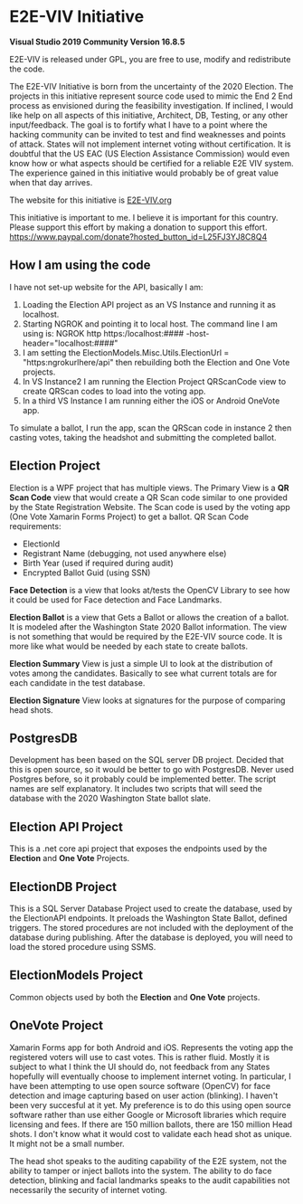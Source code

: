 # E2E-VIV Initiative
**Visual Studio 2019 Community Version 16.8.5**

E2E-VIV is released under GPL, you are free to use, modify and redistribute the code.

The E2E-VIV Initiative is born from the uncertainty of the 2020 Election.  The projects in this initiative represent source code used to mimic the End 2 End process as envisioned during the feasibility investigation.  If inclined, I would like help on all aspects of this initiative, Architect, DB, Testing, or any other input/feedback.  The goal is to fortify what I have to a point where the hacking community can be invited to test and find weaknesses and points of attack.  States will not implement internet voting without certification.  It is doubtful that the US EAC (US Election Assistance Commission) would even know how or what aspects should be certified for a reliable E2E VIV system.  The experience gained in this initiative would probably be of great value when that day arrives.  

The website for this initiative is <a href="https://www.e2e-viv.org">E2E-VIV.org</a>

This initiative is important to me.  I believe it is important for this country.  Please support this effort by making a donation to support this effort.  https://www.paypal.com/donate?hosted_button_id=L25FJ3YJ8C8Q4 

## How I am using the code
I have not set-up website for the API, basically I am:
1. Loading the Election API project as an VS Instance and running it as localhost.
2. Starting NGROK and pointing it to local host.  The command line I am using is:  NGROK http https:/localhost:#### -host-header="localhost:####"
3. I am setting the ElectionModels.Misc.Utils.ElectionUrl = "https:ngrokurlhere/api" then rebuilding both the Election and One Vote projects.
4. In VS Instance2 I am running the Election Project QRScanCode view to create QRScan codes to load into the voting app.
5. In a third VS Instance I am running either the iOS or Android OneVote app.

To simulate a ballot, I run the app, scan the QRScan code in instance 2 then casting votes, taking the headshot and submitting the completed ballot.

## Election Project
Election is a WPF project that has multiple views.  The Primary View is a **QR Scan Code** view that would create a QR Scan code similar to one provided by the State Registration Website.  The Scan code is used by the voting app (One Vote Xamarin Forms Project) to get a ballot. 
QR Scan Code requirements:
- ElectionId
- Registrant Name (debugging, not used anywhere else)
- Birth Year (used if required during audit)
- Encrypted Ballot Guid (using SSN)

**Face Detection** is a view that looks at/tests the OpenCV Library to see how it could be used for Face detection and Face Landmarks.

**Election Ballot** is a view that Gets a Ballot or allows the creation of a ballot.  It is modeled after the Washington State 2020 Ballot information.  The view is not something that would be required by the E2E-VIV source code.  It is more like what would be needed by each state to create ballots.

**Election Summary** View is just a simple UI to look at the distribution of votes among the candidates.  Basically to see what current totals are for each candidate in the test database.

**Election Signature** View looks at signatures for the purpose of comparing head shots.

## PostgresDB
Development has been based on the SQL server DB project.  Decided that this is open source, so it would be better to go with PostgresDB.  Never used Postgres 
before, so it probably could be implemented better.  The script names are self explanatory.  It includes two scripts that will seed the database with
the 2020 Washington State ballot slate.

## Election API Project
This is a .net core api project that exposes the endpoints used by the **Election** and **One Vote** Projects.

## ElectionDB Project
This is a SQL Server Database Project used to create the database, used by the ElectionAPI endpoints.  It preloads the Washington State Ballot, defined triggers.  The stored procedures are not included with the deployment of the database during publishing.  After the database is deployed, you will need to load the stored procedure using SSMS.

## ElectionModels Project
Common objects used by both the **Election** and **One Vote** projects.

## OneVote Project
Xamarin Forms app for both Android and iOS.  Represents the voting app the registered voters will use to cast votes.  This is rather fluid.  Mostly it is subject to what I think the UI should do, not feedback from any States hopefully will eventually choose to implement internet voting.  In particular, I have been attempting to use open source software (OpenCV) for face detection and image capturing based on user action (blinking).  I haven't been very succesful at it yet.  My preference is to do this using open source software rather than use either Google or Microsoft libraries which require licensing and fees.  If there are 150 million ballots, there are 150 million Head shots.  I don't know what it would cost to validate each head shot as unique.  It might not be a small number.

The head shot speaks to the auditing capability of the E2E system, not the ability to tamper or inject ballots into the system.  The ability to do face detection, blinking and facial landmarks speaks to the audit capabilities not necessarily the security of internet voting.
